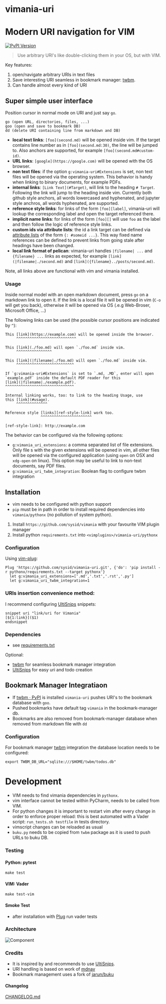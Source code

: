 # vimania-uri
# Modern URI navigation for VIM

[![PyPI Version][pypi-image]][pypi-url]

> Use arbitrary URI's like double-clicking them in your OS, but with VIM.

Key features:
1. open/navigate arbitrary URIs in text files
2. Save interesting URI seamless in bookmark manager: [twbm](https://github.com/sysid/twbm).
3. Can handle almost every kind of URI


## Super simple user interface
Position cursor in normal mode on URI and just say `go`.

    go (open URL, directories, files, ...)
    goo (open and save to bookmark DB)
    dd (delete URI containing line from markdown and DB)

- **local text links**:
    `[foo](second.md)` will be opened inside vim.
    If the target contains line number as in `[foo](second.md:30)`, the line
    will be jumped to.
    Also anchors are supported, for example `[foo](second.md#custom-id)`.
- **URL links**:
    `[google](https://google.com)` will be opened with the OS browser.
- **non text files**:
    if the option `g:vimania-uri#Extensions` is set, non text files will be opened
    via the operating system.
    This behavior is handy when linking to binary documents, for example PDFs.
- **internal links**:
    `[Link Text](#Target)`, will link to the heading `# Target`.
    Following the link will jump to the heading inside vim.
    Currently both github style anchors, all words lowercased and hyphenated,
    and jupyter style anchros, all words hyphenated, are supported.
- **reference style links**:
    for links of the form `[foo][label]`, vimania-uri will lookup the corresponding
    label and open the target referenced there.
- **implicit name links**:
    for links of the form `[foo][]` will use `foo` as the label and then follow
    the logic of reference style links.
- **custom ids via attribute lists**:
    the id a link target can be defined via [attribute lists][attr-lists] of
    the form `{: #someid ...}`.
    This way fixed name references can be defined to prevent links from going
    stale after headings have been changed.
- **local link format of pelican**:
    vimania-uri handles `|filename| ...` and `{filename} ...` links as expected, for
    example `[link](|filename|./second.md)` and
    `[link]({filename}../posts/second.md)`.

Note, all links above are functional with vim and vimania installed.

[label]: https://google.com
[foo]: https://wikipedia.org
[fml]: https://github.com/prashanthellina/follow-markdown-links
[attr-lists]: https://pythonhosted.org/Markdown/extensions/attr_list.html


### Usage

Inside normal model with an open markdown document, press `go` on a markdown link to open it.
If the link is a local file it will be opened in vim (`C-o` will get you back),
otherwise it will be opened via OS (.e.g Web-Broser, Microsoft Office, ...)

The following links can be used (the possible cursor positions are indicated by `^`):

    This [link](https://example.com) will be opened inside the browser.
         ^^^^^^^^^^^^^^^^^^^^^^^^^^^

    This [link](./foo.md) will open `./foo.md` inside vim.
         ^^^^^^^^^^^^^^^^

    This [link](|filename|./foo.md) will open `./foo.md` inside vim.
         ^^^^^^^^^^^^^^^^^^^^^^^^^^

    If `g:vimania-uri#Extensions` is set to `.md, .MD`, enter will open
    `example.pdf` inside the default PDF reader for this
    [link](|filename|./example.pdf).
    ^^^^^^^^^^^^^^^^^^^^^^^^^^^^^^^

    Internal linking works, too: to link to the heading Usage, use
    this [link](#usage).
         ^^^^^^^^^^^^^^

    Reference style [links][ref-style-link] work too.
                    ^^^^^^^^^^^^^^^^^^^^^^^

    [ref-style-link]: http://example.com


The behavior can be configured via the following options:

- `g:vimania_uri_extensions`:
    a comma separated list of file extensions.
    Only file s with the given extensions will be opened in vim, all other
    files will be opened via the configured application (using `open` on OSX
    and `xdg-open` on linux).
    This option may be useful to link to non-text documents, say PDF files.
- `g:vimania_uri_twbm_integration`:
    Boolean flag to configure twbm integration

## Installation
- vim needs to be configured with python support
- `pip` must be in path in order to install required dependencies into `vimania/pythonx` (no pollution of system python).

1. Install `https://github.com/sysid/vimania` with your favourite VIM plugin manager
2. Install python `requirements.txt` into `<vimplugins>/vimania-uri/pythonx`

### Configuration
Using [vim-plug](https://github.com/junegunn/vim-plug):
```vim
Plug 'https://github.com/sysid/vimania-uri.git', {'do': 'pip install -r pythonx/requirements.txt --target pythonx'}
  let g:vimania_uri_extensions=['.md','.txt','.rst','.py']
  let g:vimania_uri_twbm_integration=1
```

### URIs insertion convenience method:
I recommend configuring [UltiSnips](https://github.com/SirVer/ultisnips) snippets:
```
snippet uri "link/uri for Vimania"
[${1:link}]($1)
endsnippet
```

### Dependencies
- see [requirements.txt](requirements.txt)

Optional:
- [twbm](https://github.com/sysid/twbm) for seamless bookmark manager integration
- [UltiSnips](https://github.com/SirVer/ultisnips) for easy uri and todo creation



## Bookmark Manager Integratiaon
- If [twbm · PyPI](https://pypi.org/project/twbm/) is installed `vimania-uri` pushes URI's to the bookmark database with `goo`.
- Pushed bookmarks have default tag `vimania` in the bookmark-manager db.
- Bookmarks are also removed from bookmark-manager database when removed from markdown file with `dd`

### Configuration
For bookmark manager [twbm](https://github.com/sysid/twbm) integration the database location needs to be configured:

`export TWBM_DB_URL="sqlite:///$HOME/twbm/todos.db"`




# Development
- VIM needs to find vimania dependencies in `pythonx`.
- vim interface cannot be tested within PyCharm, needs to be called from VIM.
- For python changes it is important to restart vim after every change in order to enforce proper reload:
  this is best automated with a Vader script: `run_tests.sh testfile` in tests directory.
- vimscript changes can be reloaded as usual
- `buku.py` needs to be copied from `twbm` package as it is used to push URLs to buku DB.

### Testing
#### Python: pytest
`make test`

#### VIM: Vader
`make test-vim`

#### Smoke Test
- after installation with [Plug](https://github.com/junegunn/vim-plug) run vader tests

### Architecture
![Component](doc/component-vimenia.png)


### Credits
- It is inspired by and recommends to use [UltiSnips](https://github.com/SirVer/ultisnips).
- URI handling is based on work of [mdnav](https://github.com/chmp/mdnav)
- Bookmark management uses a fork of [jarun/buku](https://github.com/jarun/buku)


#### Changelog
[CHANGELOG.md](https://github.com/sysid/vimania-uri/blob/master/CHANGELOG.md)

<!-- Badges -->

[pypi-image]: https://badge.fury.io/py/vimania-uri.svg
[pypi-url]: https://pypi.org/project/vimania-uri/
[build-image]: https://github.com/sysid/vimania-uri/actions/workflows/build.yml/badge.svg
[build-url]: https://github.com/sysid/vimania-uri/actions/workflows/build.yml
[coverage-image]: https://codecov.io/gh/sysid/vimania-uri/branch/master/graph/badge.svg
[coverage-url]: https://codecov.io/gh/sysid/vimania-uri
